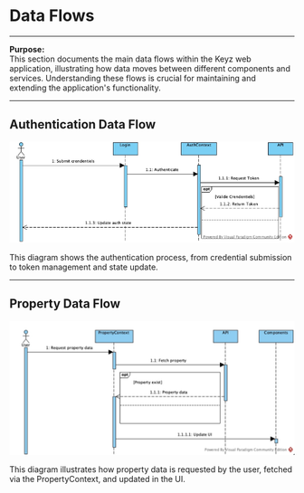 # Data Flows

---

**Purpose:**  
This section documents the main data flows within the Keyz web application, illustrating how data moves between different components and services. Understanding these flows is crucial for maintaining and extending the application's functionality.

---

## Authentication Data Flow

![Authentication Data Flow](../../Resources/Diagrams/Data-flows/data-flow-authentification.jpg)

This diagram shows the authentication process, from credential submission to token management and state update.

---

## Property Data Flow

![Property Data Flow](../../Resources/Diagrams/Data-flows/data-flow-property.jpg)

This diagram illustrates how property data is requested by the user, fetched via the PropertyContext, and updated in the UI.
